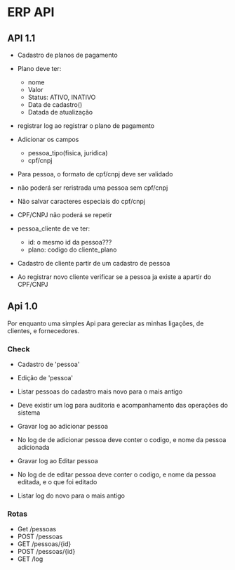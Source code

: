 # ERP API

## API 1.1
- Cadastro de planos de pagamento
- Plano deve ter:
    - nome
    - Valor
    - Status: ATIVO, INATIVO
    - Data de cadastro()
    - Datada de atualização
    
- registrar log ao registrar o plano de pagamento
- Adicionar os campos
    - pessoa_tipo(fisica, juridica)
    - cpf/cnpj

- Para pessoa, o formato de cpf/cnpj deve ser validado
- não poderá ser reristrada uma pessoa sem cpf/cnpj
- Não salvar caracteres especiais do cpf/cnpj
- CPF/CNPJ não poderá se repetir

- pessoa_cliente de ve ter:
    - id: o mesmo id da pessoa???
    - plano: codigo do cliente_plano


- Cadastro de cliente partir de um cadastro de pessoa
- Ao registrar novo cliente verificar se a pessoa ja existe a apartir do CPF/CNPJ

## Api 1.0
Por enquanto uma simples Api para gereciar as minhas ligações, de clientes, e fornecedores.

### Check
- Cadastro de 'pessoa'

- Edição de 'pessoa'

- Listar pessoas do cadastro mais novo para o mais antigo

- Deve existir um log para auditoria e acompanhamento das operações do sistema

- Gravar log ao adicionar pessoa

- No log de de adicionar pessoa deve conter o codigo, e nome da pessoa adicionada

- Gravar log ao Editar pessoa

- No log de de editar pessoa deve conter o codigo, e nome da pessoa editada, e o que foi editado

- Listar log do novo para o mais antigo

### Rotas
- Get /pessoas
- POST /pessoas
- GET /pessoas/{id}
- POST /pessoas/{id}
- GET /log


